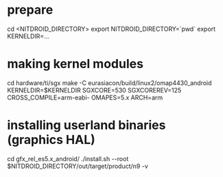 # prepare

cd <NITDROID_DIRECTORY>
export NITDROID_DIRECTORY=\`pwd`
export KERNELDIR=...

# making kernel modules

cd hardware/ti/sgx
make -C eurasiacon/build/linux2/omap4430_android KERNELDIR=$KERNELDIR SGXCORE=530 SGXCOREREV=125 CROSS_COMPILE=arm-eabi- OMAPES=5.x ARCH=arm

# installing userland binaries (graphics HAL)

cd gfx_rel_es5.x_android/
./install.sh \--root $NITDROID_DIRECTORY/out/target/product/n9 -v

